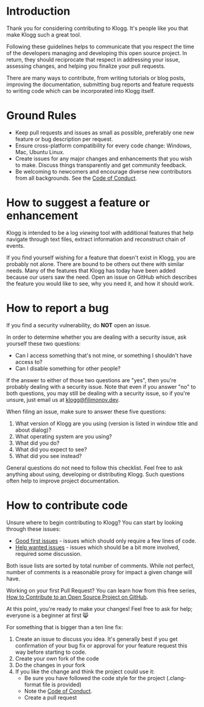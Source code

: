 # Introduction

Thank you for considering contributing to Klogg.
It's people like you that make Klogg such a great tool.

Following these guidelines helps to communicate that you respect 
the time of the developers managing and developing this open source project.
In return, they should reciprocate that respect in addressing your issue,
assessing changes, and helping you finalize your pull requests.

There are many ways to contribute, from writing tutorials or blog posts,
improving the documentation, submitting bug reports and feature requests
to writing code which can be incorporated into Klogg itself.

# Ground Rules

 * Keep pull requests and issues as small as possible, preferably one new feature or bug description per request.
 * Ensure cross-platform compatibility for every code change: Windows, Mac, Ubuntu Linux.
 * Create issues for any major changes and enhancements that you wish to make. Discuss things transparently and get community feedback.
 * Be welcoming to newcomers and encourage diverse new contributors from all backgrounds.
  See the [Code of Conduct](CODE_OF_CONDUCT.md).

# How to suggest a feature or enhancement

Klogg is intended to be a log *viewing* tool with additional features that help
navigate through text files, extract information and reconstruct chain of events.

If you find yourself wishing for a feature that doesn't exist in Klogg,
you are probably not alone. There are bound to be others out there with similar needs.
Many of the features that Klogg has today have been added because our users saw the need.
Open an issue on GitHub which describes the feature you would like to see,
why you need it, and how it should work.

# How to report a bug

If you find a security vulnerability, do **NOT** open an issue. 

In order to determine whether you are dealing with a security issue, ask yourself these two questions:
 * Can I access something that's not mine, or something I shouldn't have access to?
 * Can I disable something for other people?

 If the answer to either of those two questions are "yes", then you're probably dealing with a security issue.
 Note that even if you answer "no" to both questions, you may still be dealing with a security issue,
 so if you're unsure, just email us at klogg@filimonov.dev.

When filing an issue, make sure to answer these five questions:

1. What version of Klogg are you using (version is listed in window title and about dialog)?
1. What operating system are you using?
1. What did you do?
1. What did you expect to see?
1. What did you see instead?

General questions do not need to follow this checklist. 
Feel free to ask anything about using, developing or distributing Klogg. Such questions often
help to improve project documentation.

# How to contribute code

Unsure where to begin contributing to Klogg? 
You can start by looking through these issues:
- [Good first issues](https://github.com/variar/klogg/issues?q=is%3Aissue+is%3Aopen+label%3A%22good+first+issue%22+sort%3Acomments-desc) -
 issues which should only require a few lines of code.
- [Help wanted issues](https://github.com/variar/klogg/issues?q=is%3Aissue+is%3Aopen+sort%3Acomments-desc+label%3A%22help+wanted%22) -
 issues which should be a bit more involved, required some discussion.

Both issue lists are sorted by total number of comments. While not perfect, number of comments is a reasonable proxy for impact a given change will have.

Working on your first Pull Request? You can learn how from this free series, [How to Contribute to an Open Source Project on GitHub](https://egghead.io/series/how-to-contribute-to-an-open-source-project-on-github).

At this point, you're ready to make your changes! Feel free to ask for help; everyone is a beginner at first :smile_cat:

For something that is bigger than a ten line fix:

1. Create an issue to discuss you idea. It's generally best if you get confirmation
 of your bug fix or approval for your feature
 request this way before starting to code.
1. Create your own fork of the code
1. Do the changes in your fork
1. If you like the change and think the project could use it:
    * Be sure you have followed the code style for the project (.clang-format file is provided)
    * Note the [Code of Conduct](CODE_OF_CONDUCT.md).
    * Create a pull request
    